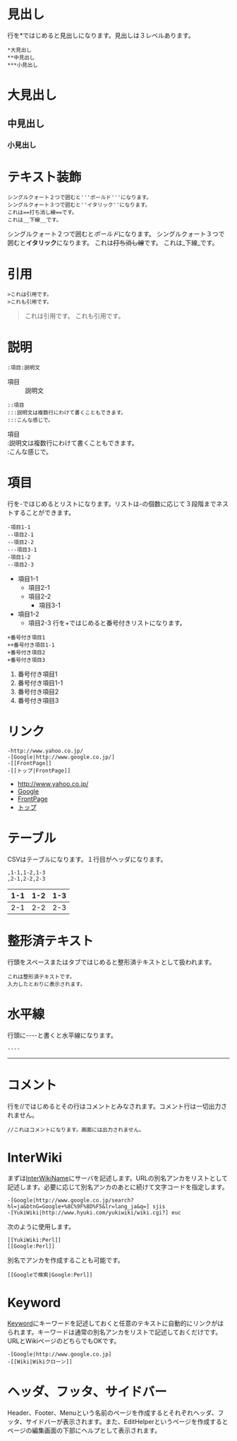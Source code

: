 # 見出し
行を*ではじめると見出しになります。見出しは３レベルあります。
```
*大見出し
**中見出し
***小見出し
```
# 大見出し
## 中見出し
### 小見出し

# テキスト装飾
```
シングルクォート２つで囲むと'''ボールド'''になります。
シングルクォート３つで囲むと''イタリック''になります。
これは==打ち消し線==です。
これは__下線__です。
```
シングルクォート２つで囲むと*ボールド*になります。
シングルクォート３つで囲むと**イタリック**になります。
これは~~打ち消し線~~です。
これは_下線_です。

# 引用
```
>これは引用です。
>これも引用です。
```
> これは引用です。
> これも引用です。
# 説明
```
:項目:説明文
```
<dl>
  <dt>項目</dt><dd>説明文
</dd>
</dl>

```
::項目
:::説明文は複数行にわけて書くこともできます。
:::こんな感じで。
```
<dl>
  <dt>項目
</dt><dd></dd>
  <dt>:説明文は複数行にわけて書くこともできます。
</dt><dd></dd>
  <dt>:こんな感じで。
</dt><dd></dd>
</dl>

# 項目
行を-ではじめるとリストになります。リストは-の個数に応じて３段階までネストすることができます。
```
-項目1-1
--項目2-1
--項目2-2
---項目3-1
-項目1-2
--項目2-3
```
* 項目1-1
   * 項目2-1
   * 項目2-2
      * 項目3-1
* 項目1-2
   * 項目2-3
行を+ではじめると番号付きリストになります。
```
+番号付き項目1
++番号付き項目1-1
+番号付き項目2
+番号付き項目3
```
1. 番号付き項目1
  1. 番号付き項目1-1
1. 番号付き項目2
1. 番号付き項目3

# リンク
```
-http://www.yahoo.co.jp/
-[Google|http://www.google.co.jp/]
-[[FrontPage]]
-[[トップ|FrontPage]]
```
* http://www.yahoo.co.jp/
* [Google](http://www.google.co.jp/)
* [FrontPage](/FrontPage)
* [トップ](/FrontPage)

# テーブル
CSVはテーブルになります。１行目がヘッダになります。
```
,1-1,1-2,1-3
,2-1,2-2,2-3
```
|1-1|1-2|1-3
|-----|-----|-----
|2-1|2-2|2-3

# 整形済テキスト
行頭をスペースまたはタブではじめると整形済テキストとして扱われます。
```
これは整形済テキストです。
入力したとおりに表示されます。
```

# 水平線
行頭に----と書くと水平線になります。
```
----
```
----

# コメント
行を//ではじめるとその行はコメントとみなされます。コメント行は一切出力されません。

```
//これはコメントになります。画面には出力されません。
```
<!-- これはコメントになります。画面には出力されません。 -->

# InterWiki
まずは[InterWikiName](/InterWikiName)にサーバを記述します。URLの別名アンカをリストとして記述します。必要に応じて別名アンカのあとに続けて文字コードを指定します。

```
-[Google|http://www.google.co.jp/search?hl=ja&btnG=Google+%8C%9F%8D%F5&lr=lang_ja&q=] sjis
-[YukiWiki|http://www.hyuki.com/yukiwiki/wiki.cgi?] euc
```
次のように使用します。
```
[[YukiWiki:Perl]]
[[Google:Perl]]
```
別名でアンカを作成することも可能です。
```
[[Googleで検索|Google:Perl]]
```

# Keyword
[Keyword](/Keyword)にキーワードを記述しておくと任意のテキストに自動的にリンクがはられます。キーワードは通常の別名アンカをリストで記述しておくだけです。URLとWikiページのどちらでもOKです。
```
-[Google|http://www.google.co.jp]
-[[Wiki|Wikiクローン]]
```

# ヘッダ、フッタ、サイドバー
Header、Footer、Menuという名前のページを作成するとそれぞれヘッダ、フッタ、サイドバーが表示されます。また、EditHelperというページを作成するとページの編集画面の下部にヘルプとして表示されます。


